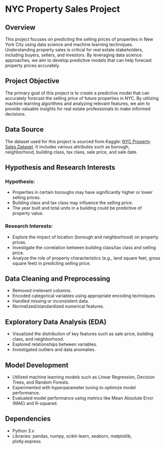 # NYC Property Sales Project

## Overview
This project focuses on predicting the selling prices of properties in New York City using data science and machine learning techniques. Understanding property sales is critical for real estate stakeholders, including buyers, sellers, and investors. By leveraging data science approaches, we aim to develop predictive models that can help forecast property prices accurately.

## Project Objective
The primary goal of this project is to create a predictive model that can accurately forecast the selling price of future properties in NYC. By utilizing machine learning algorithms and analyzing relevant features, we aim to provide valuable insights for real estate professionals to make informed decisions.

## Data Source
The dataset used for this project is sourced from Kaggle: [NYC Property Sales Dataset](https://www.kaggle.com/datasets/new-york-city/nyc-property-sales/data). It includes various attributes such as borough, neighborhood, building class, tax class, sale price, and sale date.

## Hypothesis and Research Interests
### Hypothesis:
- Properties in certain boroughs may have significantly higher or lower selling prices.
- Building class and tax class may influence the selling price.
- The year built and total units in a building could be predictive of property value.

### Research Interests:
- Explore the impact of location (borough and neighborhood) on property prices.
- Investigate the correlation between building class/tax class and selling price.
- Analyze the role of property characteristics (e.g., land square feet, gross square feet) in predicting selling price.

## Data Cleaning and Preprocessing
- Removed irrelevant columns.
- Encoded categorical variables using appropriate encoding techniques.
- Handled missing or inconsistent data.
- Normalized/standardized numerical features.

## Exploratory Data Analysis (EDA)
- Visualized the distribution of key features such as sale price, building class, and neighborhood.
- Explored relationships between variables.
- Investigated outliers and data anomalies.

## Model Development
- Utilized machine learning models such as Linear Regression, Decision Trees, and Random Forests.
- Experimented with hyperparameter tuning to optimize model performance.
- Evaluated model performance using metrics like Mean Absolute Error (MAE) and R-squared.

## Dependencies
- Python 3.x
- Libraries: pandas, numpy, scikit-learn, seaborn, matplotlib, plotly.express
